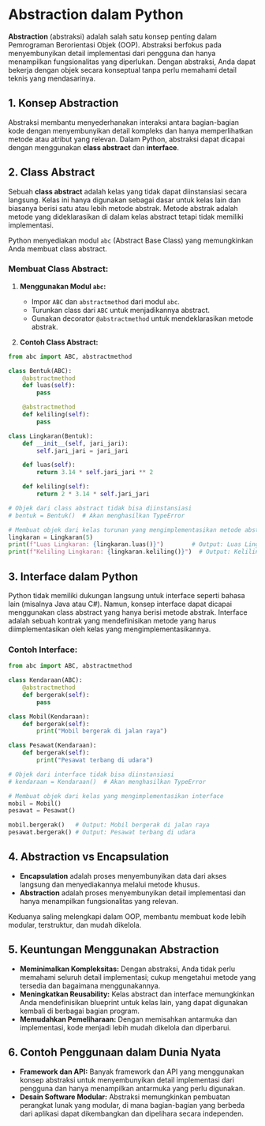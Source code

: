 # **Abstraction dalam Python**

**Abstraction** (abstraksi) adalah salah satu konsep penting dalam Pemrograman Berorientasi Objek (OOP). Abstraksi berfokus pada menyembunyikan detail implementasi dari pengguna dan hanya menampilkan fungsionalitas yang diperlukan. Dengan abstraksi, Anda dapat bekerja dengan objek secara konseptual tanpa perlu memahami detail teknis yang mendasarinya.

## **1. Konsep Abstraction**

Abstraksi membantu menyederhanakan interaksi antara bagian-bagian kode dengan menyembunyikan detail kompleks dan hanya memperlihatkan metode atau atribut yang relevan. Dalam Python, abstraksi dapat dicapai dengan menggunakan **class abstract** dan **interface**.

## **2. Class Abstract**

Sebuah **class abstract** adalah kelas yang tidak dapat diinstansiasi secara langsung. Kelas ini hanya digunakan sebagai dasar untuk kelas lain dan biasanya berisi satu atau lebih metode abstrak. Metode abstrak adalah metode yang dideklarasikan di dalam kelas abstract tetapi tidak memiliki implementasi.

Python menyediakan modul `abc` (Abstract Base Class) yang memungkinkan Anda membuat class abstract.

### **Membuat Class Abstract:**

1. **Menggunakan Modul `abc`:** 
    * Impor `ABC` dan `abstractmethod` dari modul `abc`.
    * Turunkan class dari `ABC` untuk menjadikannya abstract.
    * Gunakan decorator `@abstractmethod` untuk mendeklarasikan metode abstrak.

2. **Contoh Class Abstract:**

```python
from abc import ABC, abstractmethod

class Bentuk(ABC):
    @abstractmethod
    def luas(self):
        pass

    @abstractmethod
    def keliling(self):
        pass

class Lingkaran(Bentuk):
    def __init__(self, jari_jari):
        self.jari_jari = jari_jari

    def luas(self):
        return 3.14 * self.jari_jari ** 2

    def keliling(self):
        return 2 * 3.14 * self.jari_jari

# Objek dari class abstract tidak bisa diinstansiasi
# bentuk = Bentuk()  # Akan menghasilkan TypeError

# Membuat objek dari kelas turunan yang mengimplementasikan metode abstrak
lingkaran = Lingkaran(5)
print(f"Luas Lingkaran: {lingkaran.luas()}")        # Output: Luas Lingkaran: 78.5
print(f"Keliling Lingkaran: {lingkaran.keliling()}")  # Output: Keliling Lingkaran: 31.400000000000002
```

## **3. Interface dalam Python**

Python tidak memiliki dukungan langsung untuk interface seperti bahasa lain (misalnya Java atau C#). Namun, konsep interface dapat dicapai menggunakan class abstract yang hanya berisi metode abstrak. Interface adalah sebuah kontrak yang mendefinisikan metode yang harus diimplementasikan oleh kelas yang mengimplementasikannya.

### **Contoh Interface:**

```python
from abc import ABC, abstractmethod

class Kendaraan(ABC):
    @abstractmethod
    def bergerak(self):
        pass

class Mobil(Kendaraan):
    def bergerak(self):
        print("Mobil bergerak di jalan raya")

class Pesawat(Kendaraan):
    def bergerak(self):
        print("Pesawat terbang di udara")

# Objek dari interface tidak bisa diinstansiasi
# kendaraan = Kendaraan()  # Akan menghasilkan TypeError

# Membuat objek dari kelas yang mengimplementasikan interface
mobil = Mobil()
pesawat = Pesawat()

mobil.bergerak()   # Output: Mobil bergerak di jalan raya
pesawat.bergerak() # Output: Pesawat terbang di udara
```

## **4. Abstraction vs Encapsulation**

- **Encapsulation** adalah proses menyembunyikan data dari akses langsung dan menyediakannya melalui metode khusus.
- **Abstraction** adalah proses menyembunyikan detail implementasi dan hanya menampilkan fungsionalitas yang relevan.

Keduanya saling melengkapi dalam OOP, membantu membuat kode lebih modular, terstruktur, dan mudah dikelola.

## **5. Keuntungan Menggunakan Abstraction**

- **Meminimalkan Kompleksitas:** Dengan abstraksi, Anda tidak perlu memahami seluruh detail implementasi; cukup mengetahui metode yang tersedia dan bagaimana menggunakannya.
- **Meningkatkan Reusability:** Kelas abstract dan interface memungkinkan Anda mendefinisikan blueprint untuk kelas lain, yang dapat digunakan kembali di berbagai bagian program.
- **Memudahkan Pemeliharaan:** Dengan memisahkan antarmuka dan implementasi, kode menjadi lebih mudah dikelola dan diperbarui.

## **6. Contoh Penggunaan dalam Dunia Nyata**

- **Framework dan API:** Banyak framework dan API yang menggunakan konsep abstraksi untuk menyembunyikan detail implementasi dari pengguna dan hanya menampilkan antarmuka yang perlu digunakan.
- **Desain Software Modular:** Abstraksi memungkinkan pembuatan perangkat lunak yang modular, di mana bagian-bagian yang berbeda dari aplikasi dapat dikembangkan dan dipelihara secara independen.

